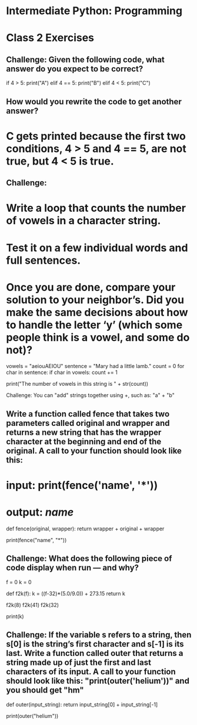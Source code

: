 # Intermediate Python: Programming
# Class 2 Exercises

## Challenge: Given the following code, what answer do you expect to be correct?
if 4 > 5:
    print("A")
elif 4 == 5:
    print("B")
elif 4 < 5:
    print("C")
## How would you rewrite the code to get another answer?
# C gets printed because the first two conditions, 4 > 5 and 4 == 5, are not true, but 4 < 5 is true.

## Challenge:
# Write a loop that counts the number of vowels in a character string.
# Test it on a few individual words and full sentences.
# Once you are done, compare your solution to your neighbor’s. Did you make the same decisions about how to handle the letter ‘y’ (which some people think is a vowel, and some do not)?
vowels = "aeiouAEIOU"
sentence = "Mary had a little lamb."
count = 0
for char in sentence:
    if char in vowels:
        count += 1

print("The number of vowels in this string is " + str(count))

Challenge: You can "add" strings together using +, such as:
"a" + "b"
## Write a function called fence that takes two parameters called original and wrapper and returns a new string that has the wrapper character at the beginning and end of the original. A call to your function should look like this:
# input: print(fence('name', '*'))
# output: *name*
def fence(original, wrapper):
    return wrapper + original + wrapper

print(fence("name", "*"))

## Challenge: What does the following piece of code display when run — and why?
f = 0
k = 0

def f2k(f):
    k = ((f-32)*(5.0/9.0)) + 273.15
    return k

f2k(8)
f2k(41)
f2k(32)

print(k)

## Challenge: If the variable s refers to a string, then s[0] is the string’s first character and s[-1] is its last. Write a function called outer that returns a string made up of just the first and last characters of its input. A call to your function should look like this: "print(outer('helium'))" and you should get "hm"
def outer(input_string):
    return input_string[0] + input_string[-1]

print(outer("helium"))
